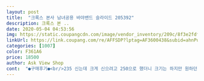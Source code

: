 ```yaml
---
layout: post 
title:  "크록스 본사 남녀공용 바야밴드 슬라이드 205392" 
description: 크록스 본 ..
date: 2020-05-04 04:53:56 
img: https://static.coupangcdn.com/image/vendor_inventory/209c/8f3e2fdfa30f4d6393a1b153a897f5f214ba8a47c1ebb1198e3541074eb1.jpg 
linkUrl: https://link.coupang.com/re/AFFSDP?lptag=AF3600438&subid=ahnPublicAsk&pageKey=210511629&itemId=627285031&vendorItemId=70576288975&traceid=V0-113-0b4ac3295d78a0a6 
categories: [1007] 
color: F361A6 
price: 18500 
author: Ask View Shop 
cont:  "●구매후기●<br/>235 신는데 크게 신으려고 250으로 했더니 크기는 하지만 원하던 넉넉함이긴 해요.<br/><br/>240으로 했으면 완벽히 원하던 크기였을텐데 교환이 번거로우니 그냥 크게 신으려구요.<br/><br/>구두는 255에서 260을 신어요.<br/>.<br/>발볼이 넓어서 항상 치수를 크게 신을수밖에 없어요.<br/>.<br/>발등도 낮으면 불편하거든요.<br/>.<br/><br/>다들 한치수이상 크게 주문했다는 리뷰는<br/>다른 색도 또 사고 싶네요~~~<br/>믿을게 아닌듯요<br/>사이즈가 5단위로 끝나는 분들은<br/>약간의 여유있듯이 맞더라구요.<br/>.<br/>한치수 작았으면 쪼였을것 같아요.<br/>.<br/>물에 젖어도 금방 마를수있고 세척도 자유로워 좋아요<br/>저렴하게 잘 샀어요.<br/><br/>정사이즈로 나온듯 한데<br/>크록스 사이즈는 작게 나오는 것 같아서 발볼이 넓기도 하고,<br/>푹신하지는 않고 적당히 편하게 신을 수 있을 것 같아요.<br/><br/>한치수 크게 하시면 편하게는 신을수 있어요~<br/>혹시나 발볼이나 발등높이가 낮을까봐 270을 구매했는데.<br/>.<br/>제판단이 옳았어요.<br/>.<br/><br/>" 
---
```

